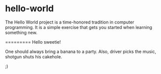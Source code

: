 # hello-world
The Hello World project is a time-honored tradition in computer programming. It is a simple exercise that gets you started when learning something new. 

=========
Hello sweetie!

One should always bring a banana to a party. Also, driver picks the music, shotgun shuts his cakehole. 

;)


